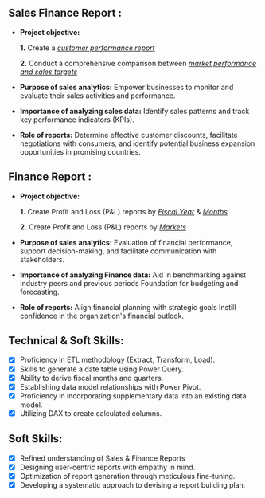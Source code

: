 
## Sales Finance Report :


- **Project objective:** 

    **1.** Create a _[customer performance report](https://github.com/HsiaoChuHao/Excel-Sales-Finance-Report/blob/main/01%20Customer%20performance%20report.pdf)_ 

    **2.** Conduct a comprehensive comparison between _[market performance and sales targets](https://github.com/HsiaoChuHao/Excel-Sales-Finance-Report/blob/main/02%20Market%20performance%20vs%20target%20report.pdf)_

- **Purpose of sales analytics:** Empower businesses to monitor and evaluate their sales activities and performance.

- **Importance of analyzing sales data:** Identify sales patterns and track key performance indicators (KPIs).

- **Role of reports:** Determine effective customer discounts, facilitate negotiations with consumers, and identify potential business expansion opportunities in promising countries.


## Finance Report :

- **Project objective:** 

   **1.** Create Profit and Loss (P&L) reports by _[Fiscal Year](https://github.com/HsiaoChuHao/Excel-Sales-Finance-Report/blob/main/03%20Profit%20and%20Loss%20(P%26L)%20reports%20by%20_Fiscal%20Year.pdf)_ & _[Months](https://github.com/HsiaoChuHao/Excel-Sales-Finance-Report/blob/main/04%20Profit%20and%20Loss%20(P%26L)%20reports%20by%20_months.pdf)_ 

   **2.** Create Profit and Loss (P&L) reports by _[Markets](https://github.com/HsiaoChuHao/Excel-Sales-Finance-Report/blob/main/05%20Profit%20and%20Loss%20(P%26L)%20reports%20by%20_Markets.pdf)_

- **Purpose of sales analytics:** Evaluation of financial performance, support decision-making, and facilitate communication with stakeholders.

- **Importance of analyzing Finance data:** Aid in benchmarking against industry peers and previous periods Foundation for budgeting and forecasting.

- **Role of reports:** Align financial planning with strategic goals Instill confidence in the organization's financial outlook.


## Technical & Soft Skills:
- [x]	Proficiency in ETL methodology (Extract, Transform, Load).
- [x]	Skills to generate a date table using Power Query.
- [x]	Ability to derive fiscal months and quarters.
- [x]	Establishing data model relationships with Power Pivot.
- [x]	Proficiency in incorporating supplementary data into an existing data model.
- [x]	Utilizing DAX to create calculated columns.

## Soft Skills:
- [x]	Refined understanding of Sales & Finance Reports
- [x]	Designing user-centric reports with empathy in mind.
- [x]	Optimization of report generation through meticulous fine-tuning.
- [x]	Developing a systematic approach to devising a report building plan.
